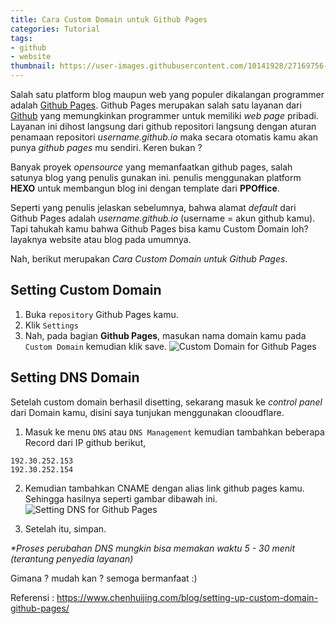 ```yaml
---
title: Cara Custom Domain untuk Github Pages
categories: Tutorial
tags:
- github
- website
thumbnail: https://user-images.githubusercontent.com/10141928/27169756-665e5abc-51d5-11e7-986a-31ff193c70a2.jpg
---
```


Salah satu platform blog maupun web yang populer dikalangan programmer adalah [Github Pages](https://pages.github.com/). Github Pages merupakan salah satu layanan dari [Github](http://github.com/) yang memungkinkan programmer untuk memiliki _web page_ pribadi. Layanan ini dihost langsung dari github repositori langsung dengan aturan penamaan repositori _username.github.io_ maka secara otomatis kamu akan punya _github pages_ mu sendiri. Keren bukan ? <!-- more -->

Banyak proyek _opensource_ yang memanfaatkan github pages, salah satunya blog yang penulis gunakan ini. penulis menggunakan platform **HEXO** untuk membangun blog ini dengan template dari **PPOffice**.

Seperti yang penulis jelaskan sebelumnya, bahwa alamat _default_ dari Github Pages adalah _username.github.io_ (username = akun github kamu). Tapi tahukah kamu bahwa Github Pages bisa kamu Custom Domain loh? layaknya website atau blog pada umumnya.

Nah, berikut merupakan _Cara Custom Domain untuk Github Pages_.
## Setting Custom Domain
1. Buka `repository` Github Pages kamu.
2. Klik `Settings`
3. Nah, pada bagian **Github Pages**, masukan nama domain kamu pada `Custom Domain` kemudian klik save.
![Custom Domain for Github Pages](https://user-images.githubusercontent.com/10141928/27169756-665e5abc-51d5-11e7-986a-31ff193c70a2.jpg)

## Setting DNS Domain
Setelah custom domain berhasil disetting, sekarang masuk ke _control panel_ dari Domain kamu, disini saya tunjukan menggunakan clooudflare.
1. Masuk ke menu `DNS` atau `DNS Management` kemudian tambahkan beberapa Record dari IP github berikut,
```
192.30.252.153
192.30.252.154
```
2. Kemudian tambahkan CNAME dengan alias link github pages kamu. Sehingga hasilnya seperti gambar dibawah ini.
![Setting DNS for Github Pages](https://user-images.githubusercontent.com/10141928/27169810-b2fa6d5c-51d5-11e7-8f6c-049ab72a06d4.jpg)

3. Setelah itu, simpan. 

_*Proses perubahan DNS mungkin bisa memakan waktu 5 - 30 menit (terantung penyedia layanan)_

Gimana ? mudah kan ? semoga bermanfaat :)

Referensi : https://www.chenhuijing.com/blog/setting-up-custom-domain-github-pages/